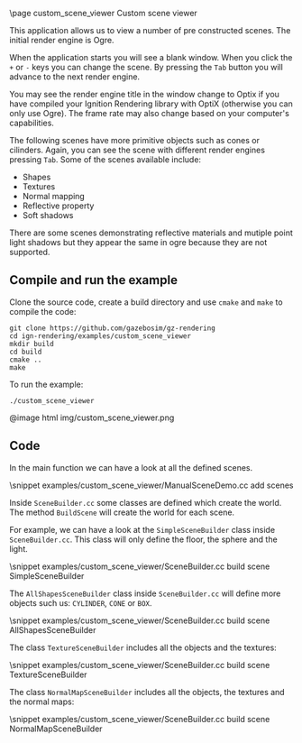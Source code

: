 \page custom_scene_viewer Custom scene viewer

This application allows us to view a number of pre constructed scenes.
The initial render engine is Ogre.

When the application starts you will see a blank window.
When you click the `+` or `-` keys you can change the scene.
By pressing the `Tab` button you will advance to the next render engine.

You may see the render engine title in the window change to Optix if you have compiled your Ignition Rendering library with OptiX (otherwise you can only use Ogre).
The frame rate may also change based on your computer's capabilities.

The following scenes have more primitive objects such as cones or cilinders. Again, you can see the scene with different render engines pressing `Tab`.
Some of the scenes available include:

 - Shapes
 - Textures
 - Normal mapping
 - Reflective property
 - Soft shadows

There are some scenes demonstrating reflective materials and mutiple point light shadows but they appear the same in ogre because they are not supported.

## Compile and run the example

Clone the source code, create a build directory and use `cmake` and `make` to compile the code:

```{.sh}
git clone https://github.com/gazebosim/gz-rendering
cd ign-rendering/examples/custom_scene_viewer
mkdir build
cd build
cmake ..
make
```

To run the example:

```{.sh}
./custom_scene_viewer
```

@image html img/custom_scene_viewer.png

## Code

In the main function we can have a look at all the defined scenes.

\snippet examples/custom_scene_viewer/ManualSceneDemo.cc add scenes

Inside `SceneBuilder.cc` some classes are defined which create the world. The method `BuildScene` will create the world for each scene.

For example, we can have a look at the `SimpleSceneBuilder` class inside `SceneBuilder.cc`. This class will only define the floor, the sphere and the light.

\snippet examples/custom_scene_viewer/SceneBuilder.cc build scene SimpleSceneBuilder

The `AllShapesSceneBuilder` class inside `SceneBuilder.cc` will define more objects such us: `CYLINDER`, `CONE` or `BOX`.

\snippet examples/custom_scene_viewer/SceneBuilder.cc build scene AllShapesSceneBuilder

The class `TextureSceneBuilder` includes all the objects and the textures:

\snippet examples/custom_scene_viewer/SceneBuilder.cc build scene TextureSceneBuilder

The class `NormalMapSceneBuilder` includes all the objects, the textures and the normal maps:

\snippet examples/custom_scene_viewer/SceneBuilder.cc build scene NormalMapSceneBuilder
